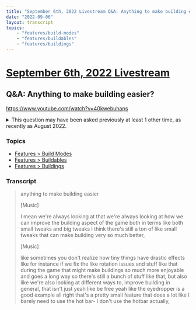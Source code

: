 ```yaml
---
title: "September 6th, 2022 Livestream Q&A: Anything to make building easier?"
date: "2022-09-06"
layout: transcript
topics:
    - "features/build-modes"
    - "features/buildables"
    - "features/buildings"
---
```

# [September 6th, 2022 Livestream](../2022-09-06.md)
## Q&A: Anything to make building easier?
https://www.youtube.com/watch?v=40kwebuhaps
<details>
<summary>This question may have been asked previously at least 1 other time, as recently as August 2022.</summary>

* [August 23rd, 2022 Livestream Q&A: Any plans to make building faster/more streamlined?](./yt-IAObwRW2rxk.md) [https://www.youtube.com/watch?v=IAObwRW2rxk](https://www.youtube.com/watch?v=IAObwRW2rxk)
</details>


### Topics
* [Features > Build Modes](../topics/features/build-modes.md)
* [Features > Buildables](../topics/features/buildables.md)
* [Features > Buildings](../topics/features/buildings.md)

### Transcript

> anything to make building easier
>
> [Music]
>
> I mean we're always looking at that we're always looking at how we can improve the building aspect of the game both in terms like both small tweaks and big tweaks I think there's still a ton of like small tweaks that can make building very so much better,
>
> [Music]
>
> like sometimes you don't realize how tiny things have drastic effects like for instance if we fix the like rotation issues and stuff like that during the game that might make buildings so much more enjoyable and goes a long way so there's still a bunch of stuff like that, but also like we're also looking at different ways to, improve building in general, that isn't just yeah like be free yeah like the eyedropper is a good example all right that's a pretty small feature that does a lot like I barely need to use the hot bar- I don't use the hotbar actually,
